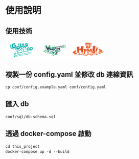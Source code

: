 # 使用說明

## 使用技術
<img src="/static/images/sourceImg/Golang.png" alt="Golang" width="100" />
<img src="/static/images/sourceImg/Vue.png" alt="Vue" width="100" />
<img src="/static/images/sourceImg/HTML.png" alt="HTML" width="100" />

## 複製一份 config.yaml 並修改 db 連線資訊
```
cp conf/config.example.yaml conf/config.yaml
```

## 匯入 db
```
conf/sql/db-schema.sql
```

## 透過 docker-compose 啟動
```
cd this_project
docker-compose up -d --build
```
